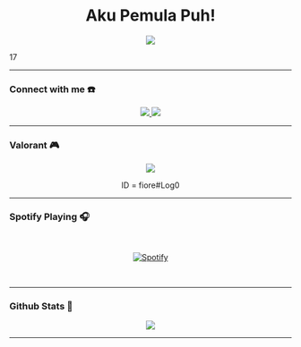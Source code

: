 <h1 align="center">Aku Pemula Puh! <br></h1>
<p align="center">
  <img src="https://github.com/aryoksss.png" />
</p>

<p align="center">


17

</p>

------
### Connect with me ☎️
<p align="center">
  <a href="https://instagram.com/aryaeka.r.p"><img src="https://img.shields.io/badge/Instagram-E4405F?style=for-the-badge&logo=instagram&logoColor=white"/> 
  <a href="https://t.me/Syulitdiketahui"><img src="https://img.shields.io/badge/Telegram-%230088cc.svg?&style=for-the-badge&logo=telegram&logoColor=white" />
  <br>
  <a name="Ryasya&label=VIEWS&style=flat-square&color=orange">


------
    
### Valorant 🎮
<p align="center">
 <img src="https://gifdb.com/images/file/valorant-jett-promo-art-c6235bh6l9ggikea.gif">
</p>
<p align="center">
  ID = fiore#Log0
</p>

------

### Spotify Playing 🎧

    
&nbsp;<div align="center">
  [![Spotify](https://novatorem-git-main-ryasyas-projects.vercel.app/api/spotify)](https://open.spotify.com/user/31ohvxcrpucqdlbug7thpougbxs4)
</div>

&nbsp;


    
------


### Github Stats 🚀


<p align="center"><a href="https://github.com/aryoksss"><img src="https://github-readme-stats.vercel.app/api/top-langs/?username=aryoksss&theme=radical&layout=compact"></a></p> 


------

